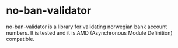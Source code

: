 # no-ban-validator

no-ban-validator is a library for validating norwegian bank account numbers. It
is tested and it is AMD (Asynchronous Module Definition) compatible.
